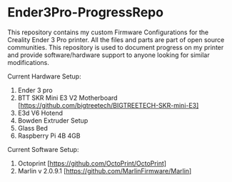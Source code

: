 # Ender3Pro-ProgressRepo
This repository contains my custom Firmware Configurations for the Creality Ender 3 Pro printer. All the files and parts are part of open source communities. This repository is used to document progress on my printer and provide software/hardware support to anyone looking for similar modifications. 

Current Hardware Setup:
1. Ender 3 pro
2. BTT SKR Mini E3 V2 Motherboard [https://github.com/bigtreetech/BIGTREETECH-SKR-mini-E3]
3. E3d V6 Hotend
4. Bowden Extruder Setup
5. Glass Bed
6. Raspberry Pi 4B 4GB

Current Software Setup:
1. Octoprint [https://github.com/OctoPrint/OctoPrint]
2. Marlin v 2.0.9.1 [https://github.com/MarlinFirmware/Marlin]
